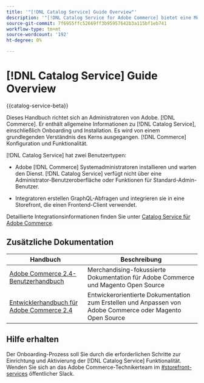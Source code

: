 ```yaml
---
title: '"[!DNL Catalog Service] Guide Overview"'
description: '"[!DNL Catalog Service for Adobe Commerce] bietet eine Möglichkeit, den Inhalt von Produktansichtsseiten und Produktlistenseiten schneller abzurufen als die nativen Adobe Commerce GraphQL-Abfragen."'
source-git-commit: 7f6955ffc52669ff3b95957642b3a115bf1eb741
workflow-type: tm+mt
source-wordcount: '192'
ht-degree: 0%

---
```



# [!DNL Catalog Service] Guide Overview

{{catalog-service-beta}}

Dieses Handbuch richtet sich an Administratoren von Adobe. [!DNL Commerce]. Er enthält allgemeine Informationen zu [!DNL Catalog Service], einschließlich Onboarding und Installation. Es wird von einem grundlegenden Verständnis des Kerns ausgegangen. [!DNL Commerce] Konfiguration und Funktionalität.

[!DNL Catalog Service] hat zwei Benutzertypen:

* Adobe [!DNL Commerce] Systemadministratoren installieren und warten den Dienst. [!DNL Catalog Service] verfügt nicht über eine Administrator-Benutzeroberfläche oder Funktionen für Standard-Admin-Benutzer.

* Integratoren erstellen GraphQL-Abfragen und integrieren sie in eine Storefront, die einen Frontend-Client verwendet.

Detaillierte Integrationsinformationen finden Sie unter [Catalog Service für Adobe Commerce](https://devdocs.magento.com/catalog-service/index.html).

## Zusätzliche Dokumentation

| Handbuch | Beschreibung |
|------ | ----------- |
| [Adobe Commerce 2.4-Benutzerhandbuch](https://docs.magento.com/user-guide/) | Merchandising-fokussierte Dokumentation für Adobe Commerce und Magento Open Source |
| [Entwicklerhandbuch für Adobe Commerce 2.4](https://devdocs.magento.com/) | Entwickerorientierte Dokumentation zum Erstellen und Anpassen von Adobe Commerce oder Magento Open Source |

## Hilfe erhalten

Der Onboarding-Prozess soll Sie durch die erforderlichen Schritte zur Einrichtung und Aktivierung der [!DNL Catalog Service] Funktionalität. Wenden Sie sich an das Adobe Commerce-Technikerteam im [#storefront-services](https://magentocommeng.slack.com/archives/C03HVPG8RS4) öffentlicher Slack.
